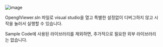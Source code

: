 ![image](https://github.com/user-attachments/assets/e23a8c85-f681-4df2-85ab-e5c7db63648f)

OpenglViewer.sln 파일로 visual studio을 열고 특별한 설정없이 디버그하지 않고 시작을 눌러서 실행할 수 있습니다.

Sample Code에 사용된 라이브러리를 제외하면, 추가적으로 필요한 외부 라이브러리는 없습니다.
